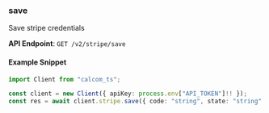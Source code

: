 
### save <a name="save"></a>
Save stripe credentials



**API Endpoint**: `GET /v2/stripe/save`

#### Example Snippet

```typescript
import Client from "calcom_ts";

const client = new Client({ apiKey: process.env["API_TOKEN"]!! });
const res = await client.stripe.save({ code: "string", state: "string" });
```
